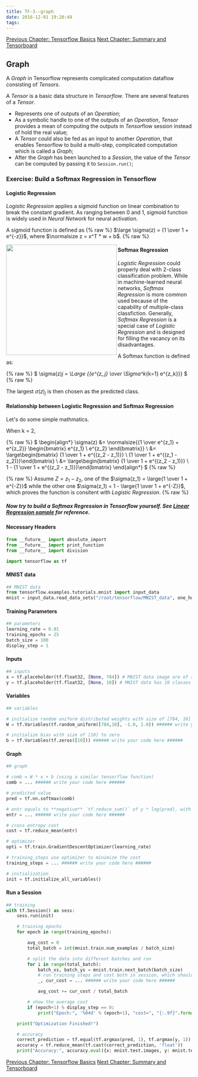 ```yaml
---
title: TF-3--graph
date: 2016-12-01 19:20:49
tags:
---
```


[Previous Chapter: Tensorflow Basics](../TF-2-basics)
[Next Chapter: Summary and Tensorboard](../TF-4-summary)

## Graph

A *Graph* in Tensorflow represents complicated computation dataflow consisting of *Tensors*.<br>

A *Tensor* is a basic data structure in *Tensorflow*. There are several features of a *Tensor*.
- Represents one of outputs of an *Operation*;
- As a symbolic handle to one of the outputs of an *Operation*, *Tensor* provides a mean of computing the outputs in *Tensor*flow session instead of hold the real value;
- A *Tensor* could also be fed as an input to another *Operation*, that enables Tensorflow to build a multi-step, complicated computation which is called a *Graph*;
- After the *Graph* has been launched to a *Session*, the value of the *Tensor* can be computed by passing it to `Session.run()`;



### Exercise: Build a Softmax Regression in Tensorflow

#### Logistic Regression

*Logistic Regression* applies a sigmoid function on linear combination to break the constant gradient.
As ranging between 0 and 1, sigmoid function is widely used in *Neural Network* for neural activation.

A sigmoid function is defined as
{% raw %}
$\large \sigma(z) = {1 \over 1 + e^{-z}}$,
where
$\normalsize z = x^T * w + b$.
{% raw %}

<img src="https://upload.wikimedia.org/wikipedia/commons/thumb/8/88/Logistic-curve.svg/2000px-Logistic-curve.svg.png" width="300" align="left"/>

#### Softmax Regression

*Logistic Regression* could properly deal with 2-class classification problem. While in machine-learned neural networks, *Softmax Regression* is more common used because of the capability of multiple-class classfiction. Generally, *Softmax Regression* is a special case of *Logistic Regression* and is designed for filling the vacancy on its disadvantages.

A Softmax function is defined as:

{% raw %}
$
\sigma(z)_j = \Large {{e^{z_j} \over \Sigma^k_{k=1} e^{z_k}}}
$
{% raw %}

The largest $\sigma(z)_j$ is then chosen as the predicted class.

#### Relationship between Logistic Regression and Softmax Regression

Let's do some simple mathmatics.

When k = 2,

{% raw %}
$
\begin{align*} 
\sigma(z)
&= \normalsize{{1 \over e^{z_1} + e^{z_2}} \begin{bmatrix} e^{z_1} \\ e^{z_2} \end{bmatrix}} \\
&= \large\begin{bmatrix} {1 \over 1 + e^{(z_2 - z_1)}} \\ {1 \over 1 + e^{(z_1 - z_2)}}\end{bmatrix} \\
&= \large\begin{bmatrix} {1 \over 1 + e^{(z_2 - z_1)}} \\ 1 - {1 \over 1 + e^{(z_2 - z_1)}}\end{bmatrix}
\end{align*}
$
{% raw %}


{% raw %}
Assume $Z = z_1 - z_2$, one of the $\sigma(z_1) = \large{1 \over 1 + e^{-Z}}$ while the other one $\sigma(z_1) = 1 - \large{1 \over 1 + e^{-Z}}$, which proves the function is consitent with *Logistic Regression*.
{% raw %}

##### Now try to build a Softmax Regression in Tensorflow yourself. See [*Linear Regression sample*](../TF-Learn.ipynb#samplecode) for reference.

#### Necessary Headers


```python
from __future__ import absolute_import
from __future__ import print_function
from __future__ import division

import tensorflow as tf
```

#### MNIST data


```python
## MNIST data
from tensorflow.examples.tutorials.mnist import input_data
mnist = input_data.read_data_sets("/root/tensorflow/MNIST_data", one_hot=True)
```

#### Training Parameters


```python
## parameters
learning_rate = 0.01
training_epochs = 25
batch_size = 100
display_step = 1
```

#### Inputs


```python
## inputs
x = tf.placeholder(tf.float32, [None, 784]) # MNIST data image are of shape 28*28
y = tf.placeholder(tf.float32, [None, 10]) # MNIST data has 10 classes
```

#### Variables


```python
## variables

# initialize random uniform distributed weights with size of [784, 10] ranging from -1 to 1
W = tf.Variables(tf.random_uniform([784,10], -1.0, 1.0)) ###### write your code here ######

# initialize bias with size of [10] to zero
b = tf.Variables(tf.zeros([10])) ###### write your code here ######
```

#### Graph


```python
## graph

# comb = W * x + b (using a similar tensorflow function)
comb = ... ###### write your code here ######

# predicted value
pred = tf.nn.softmax(comb)

# entr equals to **negative** `tf.reduce_sum()` of y * log(pred), with reduction_indices = 1
entr = ... ###### write your code here ######

# cross entropy cost
cost = tf.reduce_mean(entr)

# optimizer
opti = tf.train.GradientDescentOptimizer(learning_rate)

# training_steps use optimizer to minimize the cost
training_steps = ... ###### write your code here ######

# initialization
init = tf.initialize_all_variables()
```

#### Run a Session


```python
## training
with tf.Session() as sess:
    sess.run(init)

    # training epochs
    for epoch in range(training_epochs):

        avg_cost = 0
        total_batch = int(mnist.train.num_examples / batch_size)

        # split the data into different batches and run
        for i in range(total_batch):
            batch_xs, batch_ys = mnist.train.next_batch(batch_size)
            # run training steps and cost both in session, which should be fed `x = batch_xs` and `y = batch_ys`
            _, cur_cost = ... ###### write your code here ######

            avg_cost += cur_cost / total_batch

        # show the average cost
        if (epoch+1) % display_step == 0:
            print("Epoch:", '%04d' % (epoch+1), "cost=", "{:.9f}".format(avg_cost))

    print("Optimization Finished!")

    # accuracy
    correct_prediction = tf.equal(tf.argmax(pred, 1), tf.argmax(y, 1))
    accuracy = tf.reduce_mean(tf.cast(correct_prediction, 'float'))
    print("Accuracy:", accuracy.eval({x: mnist.test.images, y: mnist.test.labels}))
```

[Previous Chapter: Tensorflow Basics](../TF-2-basics)
[Next Chapter: Summary and Tensorboard](../TF-4-summary)

